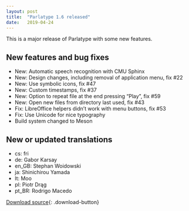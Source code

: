 ```yaml
---
layout: post
title:  "Parlatype 1.6 released"
date:   2019-04-24
---
```


This is a major release of Parlatype with some new features.

## New features and bug fixes
* New: Automatic speech recognition with CMU Sphinx
* New: Design changes, including removal of application menu, fix #22
* New: Use symbolic icons, fix #47
* New: Custom timestamps, fix #37
* New: Option to repeat file at the end pressing “Play”, fix #59
* New: Open new files from directory last used, fix #43
* Fix: LibreOffice helpers didn’t work with menu buttons, fix #53
* Fix: Use Unicode for nice typography
* Build system changed to Meson

## New or updated translations
* cs: fri
* de: Gabor Karsay
* en_GB: Stephan Woidowski
* ja: Shinichirou Yamada
* lt: Moo
* pl: Piotr Drąg
* pt_BR: Rodrigo Macedo

[Download source](https://github.com/gkarsay/parlatype/releases/tag/v1.6){: .download-button}

